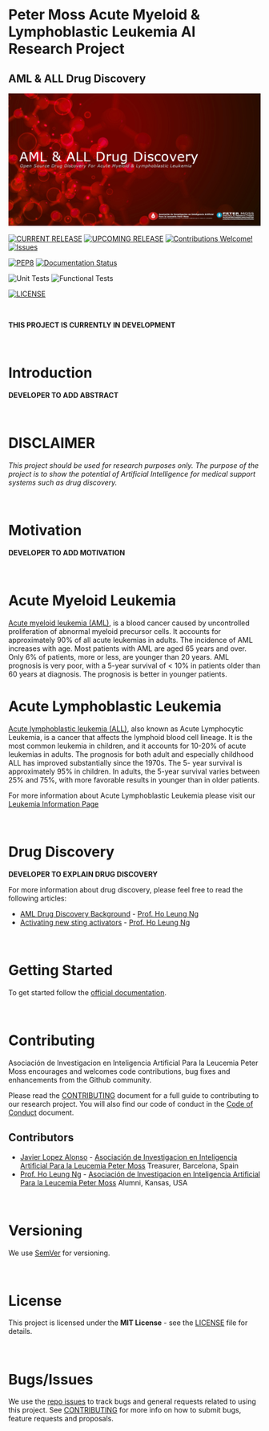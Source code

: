 # Peter Moss Acute Myeloid & Lymphoblastic Leukemia AI Research Project
## AML & ALL Drug Discovery

![AML & ALL Drug Discovery](assets/images/project-banner.jpg)

[![CURRENT RELEASE](https://img.shields.io/badge/CURRENT%20RELEASE-0.1.1-blue.svg)](https://github.com/AMLResearchProject/AML-ALL-Drug-Discovery/tree/0.1.1) [![UPCOMING RELEASE](https://img.shields.io/badge/CURRENT%20DEV%20BRANCH-1.0.0-blue.svg)](https://github.com/AMLResearchProject/AML-ALL-Drug-Discovery/tree/1.0.0) [![Contributions Welcome!](https://img.shields.io/badge/Contributions-Welcome-lightgrey.svg)](CONTRIBUTING.md) [![Issues](https://img.shields.io/badge/Issues-Welcome-lightgrey.svg)](issues)

[![PEP8](https://img.shields.io/badge/code%20style-pep8-orange.svg)](https://www.python.org/dev/peps/pep-0008/) [![Documentation Status](https://readthedocs.org/projects/aml-all-drug-discovery/badge/?version=latest)](https://aml-all-drug-discovery.readthedocs.io/en/latest/?badge=latest)


![Unit Tests](https://img.shields.io/badge/Unit%20Tests-TODO-red)
![Functional Tests](https://img.shields.io/badge/Functional%20Tests-TODO-red)

 [![LICENSE](https://img.shields.io/badge/LICENSE-MIT-blue.svg)](LICENSE)

&nbsp;

**THIS PROJECT IS CURRENTLY IN DEVELOPMENT**

&nbsp;

# Introduction

**DEVELOPER TO ADD ABSTRACT**

&nbsp;

# DISCLAIMER

_This project should be used for research purposes only. The purpose of the project is to show the potential of Artificial Intelligence for medical support systems such as drug discovery._

&nbsp;

# Motivation

**DEVELOPER TO ADD MOTIVATION**

&nbsp;

# Acute Myeloid Leukemia
[Acute myeloid leukemia (AML)](https://www.leukemiaairesearch.com/research/leukemia), is a blood cancer caused by uncontrolled proliferation of abnormal myeloid precursor cells. It accounts for approximately 90% of all acute leukemias in adults. The incidence of AML increases with age. Most patients with AML are aged 65 years and over. Only 6% of patients, more or less, are younger than 20 years. AML prognosis is very poor, with a 5-year survival of < 10% in patients older than 60 years at diagnosis. The prognosis is better in younger patients.

# Acute Lymphoblastic Leukemia
[Acute lymphoblastic leukemia (ALL)](https://www.leukemiaairesearch.com/research/leukemia), also known as Acute Lymphocytic Leukemia, is a cancer that affects the lymphoid blood cell lineage. It is the most common leukemia in children, and it accounts for 10-20% of acute leukemias in adults. The prognosis for both adult and especially childhood ALL has improved substantially since the 1970s. The 5- year survival is approximately 95% in children. In adults, the 5-year survival varies between 25% and 75%, with more favorable results in younger than in older patients.

For more information about Acute Lymphoblastic Leukemia  please visit our [Leukemia Information Page](https://www.leukemiaairesearch.com/research/leukemia)

&nbsp;

# Drug Discovery

**DEVELOPER TO EXPLAIN DRUG DISCOVERY**

For more information about drug discovery, please feel free to read the following articles:

- [AML Drug Discovery Background](information/aml-drug-discovery-background.md) - [Prof. Ho Leung Ng](https://www.leukemiaairesearch.com/association/volunteers/alumni/ho-leung-ng)
- [Activating new sting activators](information/activating-new-sting-activators.md) - [Prof. Ho Leung Ng](https://www.leukemiaairesearch.com/association/volunteers/alumni/ho-leung-ng)

&nbsp;

# Getting Started

To get started follow the [official documentation](docs/index.md).

&nbsp;

# Contributing
Asociación de Investigacion en Inteligencia Artificial Para la Leucemia Peter Moss encourages and welcomes code contributions, bug fixes and enhancements from the Github community.

Please read the [CONTRIBUTING](https://github.com/AMLResearchProject/Contributing-Guide/blob/main/CONTRIBUTING.md "CONTRIBUTING") document for a full guide to contributing to our research project. You will also find our code of conduct in the [Code of Conduct](https://github.com/AMLResearchProject/Contributing-Guide/blob/main/CODE-OF-CONDUCT.md) document.

## Contributors
- [Javier Lopez Alonso](https://www.leukemiaairesearch.com/association/volunteers/javier-lopez-alonso "Javier Lopez Alonso") - [Asociación de Investigacion en Inteligencia Artificial Para la Leucemia Peter Moss](https://www.leukemiaresearchassociation.ai "Asociación de Investigacion en Inteligencia Artificial Para la Leucemia Peter Moss") Treasurer, Barcelona, Spain
- [Prof. Ho Leung Ng](https://www.leukemiaairesearch.com/association/volunteers/alumni/ho-leung-ng "Prof. Ho Leung Ng") - [Asociación de Investigacion en Inteligencia Artificial Para la Leucemia Peter Moss](https://www.leukemiaresearchassociation.ai "Asociación de Investigacion en Inteligencia Artificial Para la Leucemia Peter Moss") Alumni, Kansas, USA

&nbsp;

# Versioning
We use [SemVer](https://semver.org/) for versioning.

&nbsp;

# License
This project is licensed under the **MIT License** - see the [LICENSE](LICENSE "LICENSE") file for details.

&nbsp;

# Bugs/Issues
We use the [repo issues](issues "repo issues") to track bugs and general requests related to using this project. See [CONTRIBUTING](https://github.com/AMLResearchProject/Contributing-Guide/blob/main/CONTRIBUTING.md "CONTRIBUTING") for more info on how to submit bugs, feature requests and proposals.